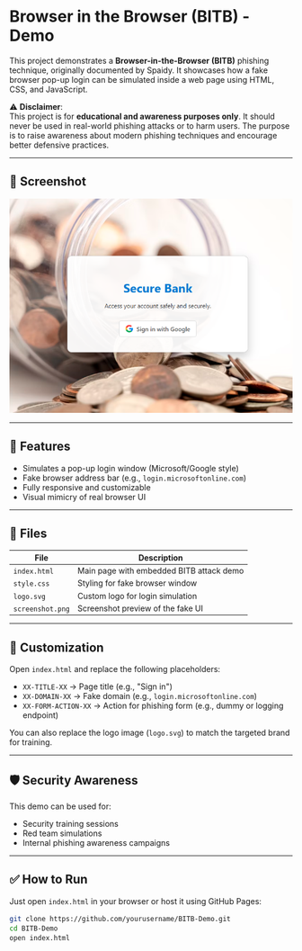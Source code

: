 # Browser in the Browser (BITB) - Demo

This project demonstrates a **Browser-in-the-Browser (BITB)** phishing technique, originally documented by Spaidy. It showcases how a fake browser pop-up login can be simulated inside a web page using HTML, CSS, and JavaScript.

⚠️ **Disclaimer**:  
This project is for **educational and awareness purposes only**. It should never be used in real-world phishing attacks or to harm users. The purpose is to raise awareness about modern phishing techniques and encourage better defensive practices.

---

## 📸 Screenshot

![BITB Demo Screenshot](Demo.png)

---

## 🧪 Features

- Simulates a pop-up login window (Microsoft/Google style)
- Fake browser address bar (e.g., `login.microsoftonline.com`)
- Fully responsive and customizable
- Visual mimicry of real browser UI

---

## 📁 Files

| File          | Description                               |
|---------------|-------------------------------------------|
| `index.html`  | Main page with embedded BITB attack demo  |
| `style.css`   | Styling for fake browser window           |
| `logo.svg`    | Custom logo for login simulation          |
| `screenshot.png` | Screenshot preview of the fake UI       |

---

## 🔧 Customization

Open `index.html` and replace the following placeholders:

- `XX-TITLE-XX` → Page title (e.g., "Sign in")
- `XX-DOMAIN-XX` → Fake domain (e.g., `login.microsoftonline.com`)
- `XX-FORM-ACTION-XX` → Action for phishing form (e.g., dummy or logging endpoint)

You can also replace the logo image (`logo.svg`) to match the targeted brand for training.

---

## 🛡️ Security Awareness

This demo can be used for:

- Security training sessions
- Red team simulations
- Internal phishing awareness campaigns

---

## ✅ How to Run

Just open `index.html` in your browser or host it using GitHub Pages:

```bash
git clone https://github.com/yourusername/BITB-Demo.git
cd BITB-Demo
open index.html
